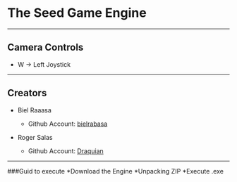 # The Seed Game Engine
***
## Camera Controls
-   W → Left Joystick

***
## Creators

- Biel Raaasa
    * Github Account: [bielrabasa](https://github.com/bielrabasa)


- Roger Salas
    * Github Account: [Draquian](https://github.com/Draquian)

***
###Guid to execute
*Download the Engine
*Unpacking ZIP
*Execute .exe
